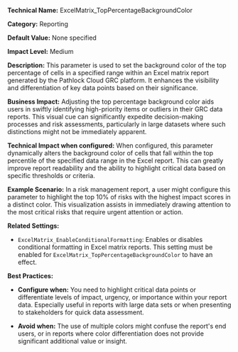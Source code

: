 **Technical Name:** ExcelMatrix_TopPercentageBackgroundColor

**Category:** Reporting

**Default Value:** None specified

**Impact Level:** Medium

**Description:** This parameter is used to set the background color of the top percentage of cells in a specified range within an Excel matrix report generated by the Pathlock Cloud GRC platform. It enhances the visibility and differentiation of key data points based on their significance.

**Business Impact:** Adjusting the top percentage background color aids users in swiftly identifying high-priority items or outliers in their GRC data reports. This visual cue can significantly expedite decision-making processes and risk assessments, particularly in large datasets where such distinctions might not be immediately apparent.

**Technical Impact when configured:** When configured, this parameter dynamically alters the background color of cells that fall within the top percentile of the specified data range in the Excel report. This can greatly improve report readability and the ability to highlight critical data based on specific thresholds or criteria.

**Example Scenario:** In a risk management report, a user might configure this parameter to highlight the top 10% of risks with the highest impact scores in a distinct color. This visualization assists in immediately drawing attention to the most critical risks that require urgent attention or action.

**Related Settings:** 

- `ExcelMatrix_EnableConditionalFormatting`: Enables or disables conditional formatting in Excel matrix reports. This setting must be enabled for `ExcelMatrix_TopPercentageBackgroundColor` to have an effect.

**Best Practices:** 

- **Configure when:** You need to highlight critical data points or differentiate levels of impact, urgency, or importance within your report data. Especially useful in reports with large data sets or when presenting to stakeholders for quick data assessment.
  
- **Avoid when:** The use of multiple colors might confuse the report's end users, or in reports where color differentiation does not provide significant additional value or insight.
